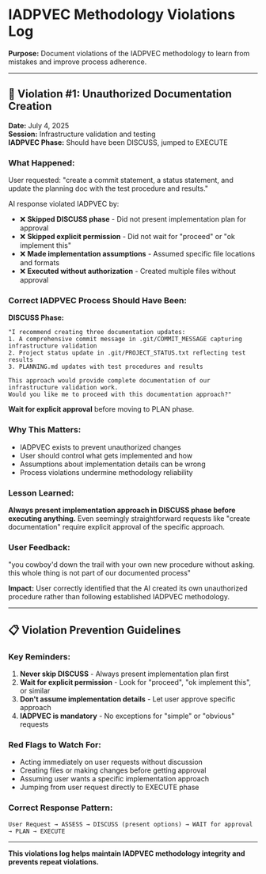 # IADPVEC Methodology Violations Log

**Purpose:** Document violations of the IADPVEC methodology to learn from mistakes and improve process adherence.

---

## 📝 **Violation #1: Unauthorized Documentation Creation**

**Date:** July 4, 2025  
**Session:** Infrastructure validation and testing  
**IADPVEC Phase:** Should have been DISCUSS, jumped to EXECUTE  

### **What Happened:**
User requested: "create a commit statement, a status statement, and update the planning doc with the test procedure and results."

AI response violated IADPVEC by:
- ❌ **Skipped DISCUSS phase** - Did not present implementation plan for approval
- ❌ **Skipped explicit permission** - Did not wait for "proceed" or "ok implement this"
- ❌ **Made implementation assumptions** - Assumed specific file locations and formats
- ❌ **Executed without authorization** - Created multiple files without approval

### **Correct IADPVEC Process Should Have Been:**

**DISCUSS Phase:**
```
"I recommend creating three documentation updates:
1. A comprehensive commit message in .git/COMMIT_MESSAGE capturing infrastructure validation
2. Project status update in .git/PROJECT_STATUS.txt reflecting test results  
3. PLANNING.md updates with test procedures and results

This approach would provide complete documentation of our infrastructure validation work.
Would you like me to proceed with this documentation approach?"
```

**Wait for explicit approval** before moving to PLAN phase.

### **Why This Matters:**
- IADPVEC exists to prevent unauthorized changes
- User should control what gets implemented and how
- Assumptions about implementation details can be wrong
- Process violations undermine methodology reliability

### **Lesson Learned:**
**Always present implementation approach in DISCUSS phase before executing anything.** Even seemingly straightforward requests like "create documentation" require explicit approval of the specific approach.

### **User Feedback:**
"you cowboy'd down the trail with your own new procedure without asking. this whole thing is not part of our documented process"

**Impact:** User correctly identified that the AI created its own unauthorized procedure rather than following established IADPVEC methodology.

---

## 📋 **Violation Prevention Guidelines**

### **Key Reminders:**
1. **Never skip DISCUSS** - Always present implementation plan first
2. **Wait for explicit permission** - Look for "proceed", "ok implement this", or similar
3. **Don't assume implementation details** - Let user approve specific approach
4. **IADPVEC is mandatory** - No exceptions for "simple" or "obvious" requests

### **Red Flags to Watch For:**
- Acting immediately on user requests without discussion
- Creating files or making changes before getting approval
- Assuming user wants a specific implementation approach
- Jumping from user request directly to EXECUTE phase

### **Correct Response Pattern:**
```
User Request → ASSESS → DISCUSS (present options) → WAIT for approval → PLAN → EXECUTE
```

---

**This violations log helps maintain IADPVEC methodology integrity and prevents repeat violations.**
